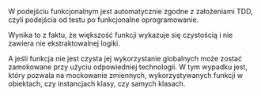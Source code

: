 W podejściu funkcjonalnym jest automatycznie zgodne z założeniami TDD, czyli podejścia od testu po funkcjonalne
oprogramowanie.

Wynika to z faktu, że większość funkcji wykazuje się czystością i nie zawiera nie ekstraktowalnej logiki.

A jeśli funkcja nie jest czysta jej wykorzystanie globalnych może zostać zamokowane przy użyciu odpowiedniej technologii. 
W tym wypadku jest, który pozwala na mockowanie zmiennych, wykorzystywanych funkcji w obiektach, czy instancjach klasy, czy
samych klasach.
